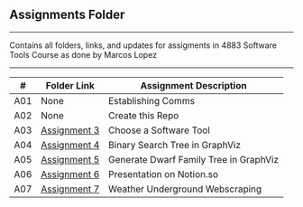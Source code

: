 ##  Assignments Folder

---

Contains all folders, links, and updates for assigments in 4883 Software Tools Course
as done by Marcos Lopez

---

|   #   | Folder Link | Assignment Description |
| :---: | ----------- | ---------------------- |
| A01   | None    | Establishing Comms     |
| A02   | None   | Create this Repo       |
| A03   | [Assignment 3](./A03/)    | Choose a Software Tool |
| A04   | [Assignment 4](./A04/)    | Binary Search Tree in GraphViz|
| A05   | [Assignment 5](./A05/)    | Generate Dwarf Family Tree in GraphViz |
| A06   | [Assignment 6](./A06)     | Presentation on Notion.so |
| A07   | [Assignment 7](./A07/)    | Weather Underground Webscraping   |


